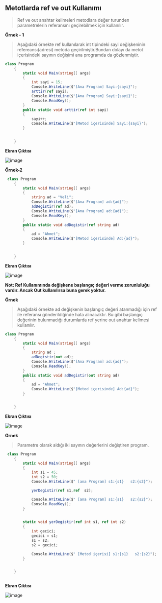 ## Metotlarda ref ve out Kullanımı ## 
> Ref ve out anahtar kelimeleri metodlara değer turunden parametrelerin referansını geçirebilmek için kullanılır. 


**Örnek - 1**
> Aşağıdaki örnekte ref kullanılarak  int tipindeki sayi değişkeninin refereansı(adresi) metoda geçirilmiştir.Bundan dolayı da metot içerisindeki sayının değişimi ana programda da gözlenmiştir.

```csharp
class Program
    {
        static void Main(string[] args)
        {
            int sayi = 15;
            Console.WriteLine($"[Ana Program] Sayi:{sayi}");
            arttir(ref sayi);
            Console.WriteLine($"[Ana Program] Sayi:{sayi}");
            Console.ReadKey();
        }
        public static void arttir(ref int sayi)
        {
            sayi++;
            Console.WriteLine($"[Metod içerisinde] Sayi:{sayi}");
        }


    }
```

**Ekran Çıktısı**

![image](https://user-images.githubusercontent.com/28144917/143427252-7d9dac94-a9c2-478d-8d64-53ca894807d6.png)

**Örnek-2**

```csharp
 class Program
    {
        static void Main(string[] args)
        {
            string ad = "Veli";
            Console.WriteLine($"[Ana Program] ad:{ad}");
            adDegistir(ref ad);
            Console.WriteLine($"[Ana Program] ad:{ad}");
            Console.ReadKey();
        }
        public static void adDegistir(ref string ad)
        {
            ad = "Ahmet";
            Console.WriteLine($"[Metod içerisinde] Ad:{ad}");
        }


    }
```


**Ekran Çıktısı**

![image](https://user-images.githubusercontent.com/28144917/143427455-45795af4-366b-4ca5-97ec-e55d2908c4ac.png)

**Not: Ref Kullanımında değişkene başlangıç değeri verme zorunluluğu vardır. Ancak Out kullanılırsa buna gerek yoktur.**

**Örnek**
> Aşağıdaki örnekte ad değişkenin başlangıç değeri atanmadığı için ref ile referansı gönderildiğinde hata alınacaktır. Bu gibi başlangıç değerinin bulunmadığı durumlarda ref yerine out anahtar kelimesi kullanılır.

```csharp
class Program
    {
        static void Main(string[] args)
        {
            string ad ;
            adDegistir(out ad);
            Console.WriteLine($"[Ana Program] ad:{ad}");
            Console.ReadKey();
        }
        public static void adDegistir(out string ad)
        {
            ad = "Ahmet";
            Console.WriteLine($"[Metod içerisinde] Ad:{ad}");
        }


    }
```

**Ekran Çıktısı**

![image](https://user-images.githubusercontent.com/28144917/143429363-360acf3c-24f2-4021-885f-519a02e47ac6.png)


**Örnek**
> Parametre olarak aldığı iki sayının değerlerini değiştiren program.

```csharp
 class Program
    {
        static void Main(string[] args)
        {
            int s1 = 45;
            int s2 = 50;
            Console.WriteLine($" [ana Program] s1:{s1}   s2:{s2}");

            yerDegistir(ref s1,ref  s2);

            Console.WriteLine($" [ana Program] s1:{s1}   s2:{s2}");
            Console.ReadKey();
        }
        

        static void yerDegistir(ref int s1, ref int s2)
        {
            int gecici;
            gecici = s1;
            s1 = s2;
            s2 = gecici;

            Console.WriteLine($" [Metod içerisi] s1:{s1}   s2:{s2}");
        }


    }
    
 ```
 
 **Ekran Çıktısı**
 
 ![image](https://user-images.githubusercontent.com/28144917/143430448-9c113834-b8f6-45f4-ac0b-1041ad59a0ee.png)
